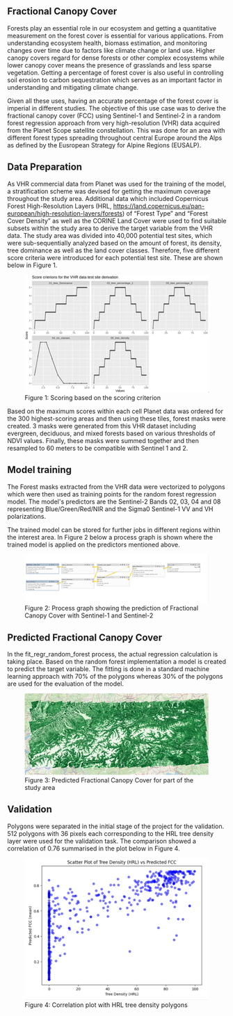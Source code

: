 ## Fractional Canopy Cover 

Forests play an essential role in our ecosystem and getting a quantitative measurement on the forest cover is essential for various applications. From understanding ecosystem health, biomass estimation, and monitoring changes over time due to factors like climate change or land use. Higher canopy covers regard for dense forests or other complex ecosystems while lower canopy cover means the presence of grasslands and less sparse vegetation. Getting a percentage of forest cover is also useful in controlling soil erosion to carbon sequestration which serves as an important factor in understanding and mitigating climate change.  

Given all these uses, having an accurate percentage of the forest cover is imperial in different studies. The objective of this use case was to derive the fractional canopy cover (FCC) using Sentinel-1 and Sentinel-2 in a random forest regression approach from very high-resolution (VHR) data acquired from the Planet Scope satellite constellation. This was done for an area with different forest types spreading throughout central Europe around the Alps as defined by the Eusropean Strategy for Alpine Regions (EUSALP). 

 

## Data Preparation 

As VHR commercial data from Planet was used for the training of the model, a stratification scheme was devised for getting the maximum coverage throughout the study area.  Additional data which included Copernicus Forest High-Resolution Layers (HRL, https://land.copernicus.eu/pan-european/high-resolution-layers/forests) of “Forest Type” and “Forest Cover Density” as well as the CORINE Land Cover were used to find suitable subsets within the study area to derive the target variable from the VHR data. The study area was divided into 40,000 potential test sites, which were sub-sequentially analyzed based on the amount of forest, its density, tree dominance as well as the land cover classes. Therefore, five different score criteria were introduced for each potential test site. These are shown below in Figure 1. 

<figure>
    <img src="./score.png" alt="Scoring method">
    <figcaption>Figure 1: Scoring based on the scoring criterion 
 </figcaption>
</figure>


 
Based on the maximum scores within each cell Planet data was ordered for the 300 highest-scoring areas and then using these tiles, forest masks were created. 3 masks were generated from this VHR dataset including evergreen, deciduous, and mixed forests based on various thresholds of NDVI values. Finally, these masks were summed together and then resampled to 60 meters to be compatible with Sentinel 1 and 2.  

 

## Model training 

The Forest masks extracted from the VHR data were vectorized to polygons which were then used as training points for the random forest regression model. The model's predictors are the Sentinel-2 Bands 02, 03, 04 and 08 representing Blue/Green/Red/NIR and the Sigma0 Sentinel-1 VV and VH polarizations. 

The trained model can be stored for further jobs in different regions within the interest area. In Figure 2 below a process graph is shown where the trained model is applied on the predictors mentioned above. 

<figure>
    <img src="./PG_prediction.png" alt="Scoring method">
    <figcaption>Figure 2: Process graph showing the prediction of Fractional Canopy Cover with Sentinel-1 and Sentinel-2  
 </figcaption>
</figure> 
 

## Predicted Fractional Canopy Cover 

In the fit_regr_random_forest process, the actual regression calculation is taking place. Based on the random forest implementation a model is created to predict the target variable. The fitting is done in a standard machine learning approach with 70% of the polygons whereas 30% of the polygons are used for the evaluation of the model.  

<figure>
    <img src="./Predicted_FCC.png" alt="Scoring method">
    <figcaption>Figure 3: Predicted Fractional Canopy Cover for part of the study area 
 </figcaption>
</figure>  

## Validation

Polygons were separated in the initial stage of the project for the validation. 512 polygons with 36 pixels each corresponding to the HRL tree density layer were used for the validation task. The comparison showed a correlation of 0.76 summarised in the plot below in Figure 4.

<figure>
    <img src="./Validation.png" alt="Scoring method">
    <figcaption>Figure 4: Correlation plot with HRL tree density polygons
 </figcaption>
</figure>
